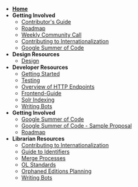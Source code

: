 * **[Home](Home)**
* **Getting Involved**
	* [Contributor's Guide](https://github.com/internetarchive/openlibrary/blob/master/CONTRIBUTING.md)
	* [Roadmap](https://github.com/internetarchive/openlibrary/projects/7)
	* [Weekly Community Call](Open-Library-Community-Call-Minutes)
	* [Contributing to Internationalization](Contributing-to-Internationalization-(i18n))
	* [Google Summer of Code](Google-Summer-of-Code-(2018))
* **Design Resources**
	* [Design](Design)
* **Developer Resources**
	* [Getting Started](Getting-Started)
	* [Testing](Testing)
	* [Overview of HTTP Endpoints](Endpoints)
	* [Frontend-Guide](Frontend-Guide)
	* [Solr Indexing](Solr-notes,-let's-fix-Solr-indexing!)
	* [Writing Bots](Writing-Bots)
* **Getting Involved**
	* [Google Summer of Code](Google-Summer-of-Code-(2018))
	* [Google Summer of Code - Sample Proposal](GSoC-Proposal)
	* [Roadmap](Roadmap)
* **Librarian Resources** 
	* [Contributing to Internationalization](Contributing-to-Internationalization-(i18n))
	* [Guide to Identifiers](Guide-to-Identifiers)
	* [Merge Processes](Merge-Processes)
	* [OL Standards](OL-Standards)
	* [Orphaned Editions Planning](Orphaned-Editions-Planning)
	* [Writing Bots](Writing-Bots)
